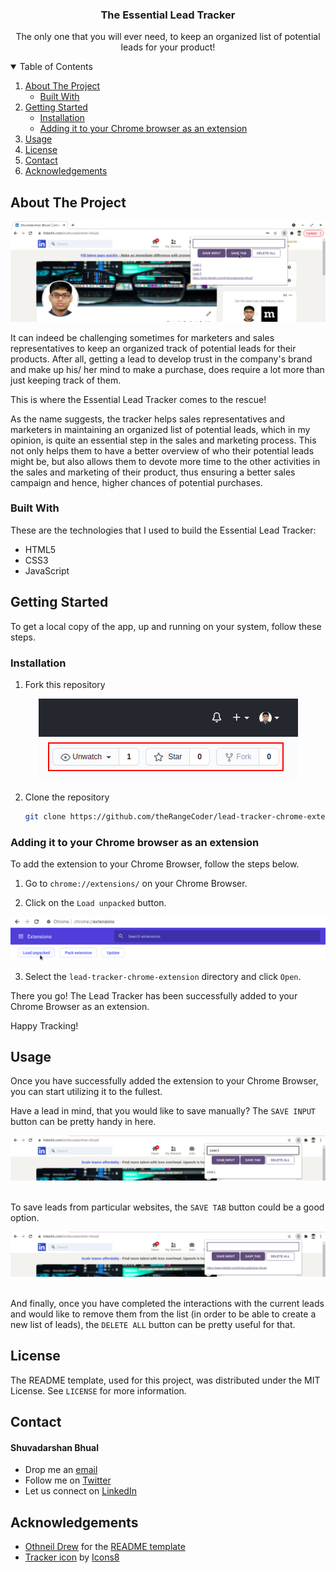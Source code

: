   <h3 align="center">The Essential Lead Tracker</h3>

  <p align="center">
    The only one that you will ever need, to keep an organized list of potential leads for your product!
    <br />
  </p>
</p>



<!-- TABLE OF CONTENTS -->
<details open="open">
  <summary>Table of Contents</summary>
  <ol>
    <li>
      <a href="#about-the-project">About The Project</a>
      <ul>
        <li><a href="#built-with">Built With</a></li>
      </ul>
    </li>
    <li>
      <a href="#getting-started">Getting Started</a>
      <ul>
        <li><a href="#installation">Installation</a></li>
        <li><a href="#adding-it-to-your-chrome-browser-as-an-extension">Adding it to your Chrome browser as an extension</a></li>
      </ul>
    </li>
    <li><a href="#usage">Usage</a></li>
    <li><a href="#license">License</a></li>
    <li><a href="#contact">Contact</a></li>
    <li><a href="#acknowledgements">Acknowledgements</a></li>
  </ol>
</details>



<!-- ABOUT THE PROJECT -->
## About The Project

<div style="text-align:center"><img src="./img/lt_initial.png" /></div>

It can indeed be challenging sometimes for marketers and sales representatives to keep an organized track of potential leads for their products. After all, getting a lead to develop trust in the company's brand and make up his/ her mind to make a purchase, does require a lot more than just keeping track of them.<br/>

This is where the Essential Lead Tracker comes to the rescue!<br/>

As the name suggests, the tracker helps sales representatives and marketers in maintaining an organized list of potential leads, which in my opinion, is quite an essential step in the sales and marketing process. This not only helps them to have a better overview of who their potential leads might be, but also allows them to devote more time to the other activities in the sales and marketing of their product, thus ensuring a better sales campaign and hence, higher chances of potential purchases.<br/>

### Built With

These are the technologies that I used to build the Essential Lead Tracker:
* HTML5
* CSS3
* JavaScript



<!-- GETTING STARTED -->
## Getting Started

To get a local copy of the app, up and running on your system, follow these steps.


### Installation

1. Fork this repository
<div style="text-align:center"><img src="./img/fork.png" /></div>

2. Clone the repository
   ```sh
   git clone https://github.com/theRangeCoder/lead-tracker-chrome-extension.git
   ```

### Adding it to your Chrome browser as an extension

To add the extension to your Chrome Browser, follow the steps below.

1. Go to `chrome://extensions/` on your Chrome Browser.

2. Click on the `Load unpacked` button.

<div style="text-align:center"><img src="./img/load_unpacked.png" /></div>

3. Select the `lead-tracker-chrome-extension` directory and click `Open`.

There you go! The Lead Tracker has been successfully added to your Chrome Browser as an extension.<br/>

Happy Tracking!

<!-- USAGE EXAMPLES -->
## Usage

Once you have successfully added the extension to your Chrome Browser, you can start utilizing it to the fullest.<br/>

Have a lead in mind, that you would like to save manually? The `SAVE INPUT` button can be pretty handy in here.<br/>

<div style="text-align:center"><img src="./img/save_input.png" /></div><br/>

To save leads from particular websites, the `SAVE TAB` button could be a good option.<br/>

<div style="text-align:center"><img src="./img/save_tab.png" /></div><br/>

And finally, once you have completed the interactions with the current leads and would like to remove them from the list (in order to be able to create a new list of leads), the `DELETE ALL` button can be pretty useful for that.


<!-- LICENSE -->
## License

The README template, used for this project, was distributed under the MIT License. See `LICENSE` for more information.



<!-- CONTACT -->
## Contact

#### Shuvadarshan Bhual
* Drop me an [email](mailto:sbhual1998@gmail.com) 
* Follow me on [Twitter](https://twitter.com/theRangeCoder)
* Let us connect on [LinkedIn](https://www.linkedin.com/in/shuvadarshan-bhual)



<!-- ACKNOWLEDGEMENTS -->
## Acknowledgements
* [Othneil Drew](https://www.othneildrew.com) for the [README template](https://github.com/othneildrew/Best-README-Template)
* <a target="_blank" href="https://icons8.com/icon/89862/euro">Tracker icon</a> by <a target="_blank" href="https://icons8.com">Icons8</a>

